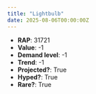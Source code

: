 ```yaml
---
title: "Lightbulb"
date: 2025-08-06T00:00:00Z
---
```

- **RAP**: 31721
- **Value**: -1
- **Demand level**: -1
- **Trend**: -1
- **Projected?**: True
- **Hyped?**: True
- **Rare?**: True
